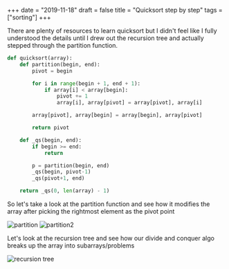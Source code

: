 +++
date = "2019-11-18"
draft = false
title = "Quicksort step by step"
tags = ["sorting"]
+++


There are plenty of resources to learn quicksort but I didn't feel like I fully understood the details until I drew out the recursion tree and actually stepped through the partition function. 

```python
def quicksort(array):
    def partition(begin, end):
        pivot = begin

        for i in range(begin + 1, end + 1):
            if array[i] < array[begin]:
                pivot += 1
                array[i], array[pivot] = array[pivot], array[i]

        array[pivot], array[begin] = array[begin], array[pivot]

        return pivot

    def _qs(begin, end):
        if begin >= end:
            return

        p = partition(begin, end)
        _qs(begin, pivot-1)
        _qs(pivot+1, end)

    return _qs(0, len(array) - 1)
```

So let's take a look at the partition function and see how it modifies the array after picking the rightmost element as the pivot point

![partition](/images/p25/partition.png)
![partition2](/images/p25/partition2.png)

Let's look at the recursion tree and see how our divide and conquer algo breaks up the array into subarrays/problems

![recursion tree](/images/p25/tree.png)
